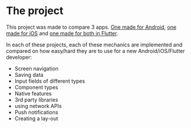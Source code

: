 # The project
This project was made to compare 3 apps. [One made for Android](https://github.com/DeRidderJonas/BAP_Todo_Android), [one made for iOS](https://github.com/DeRidderJonas/BAP_Todo_iOS) and [one made for both in Flutter](https://github.com/DeRidderJonas/BAP_Todo_Flutter).

In each of these projects, each of these mechanics are implemented and compared on how easy/hard they are to use for a new Android/iOS/Flutter developer:
* Screen navigation
* Saving data
* Input fields of different types
* Component types
* Native features
* 3rd party libraries
* using network APIs
* Push notifications
* Creating a lay-out

